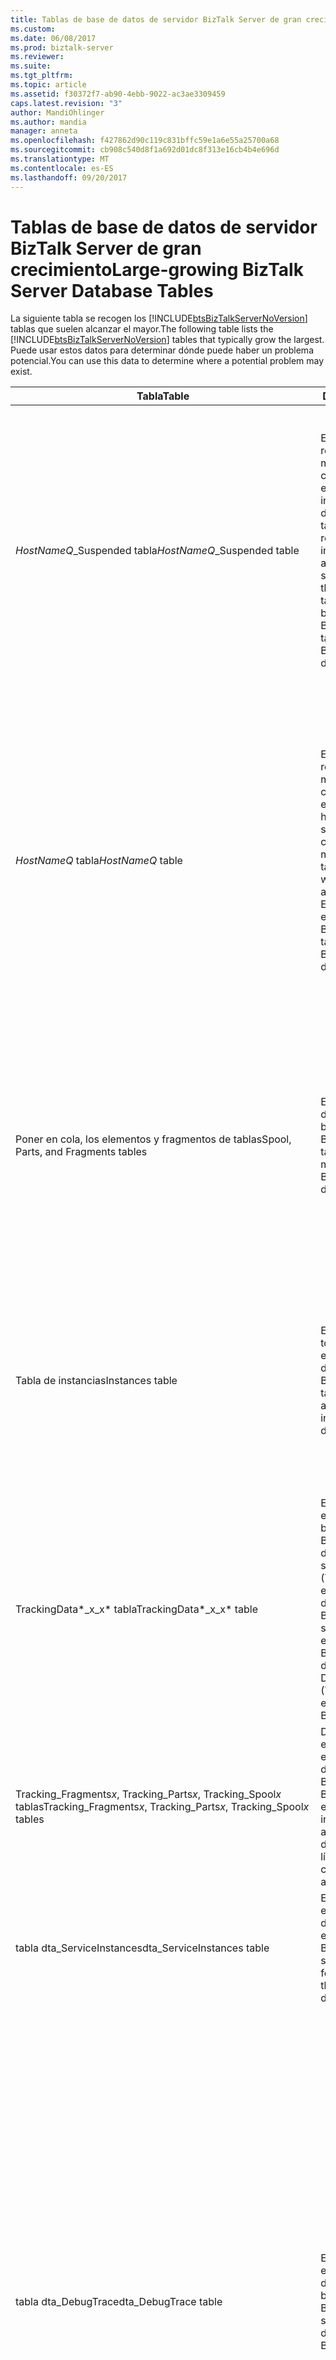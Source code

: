 ```yaml
---
title: Tablas de base de datos de servidor BizTalk Server de gran crecimiento | Documentos de Microsoft
ms.custom: 
ms.date: 06/08/2017
ms.prod: biztalk-server
ms.reviewer: 
ms.suite: 
ms.tgt_pltfrm: 
ms.topic: article
ms.assetid: f30372f7-ab90-4ebb-9022-ac3ae3309459
caps.latest.revision: "3"
author: MandiOhlinger
ms.author: mandia
manager: anneta
ms.openlocfilehash: f427862d90c119c831bffc59e1a6e55a25700a68
ms.sourcegitcommit: cb908c540d8f1a692d01dc8f313e16cb4b4e696d
ms.translationtype: MT
ms.contentlocale: es-ES
ms.lasthandoff: 09/20/2017
---
```

# <a name="large-growing-biztalk-server-database-tables"></a><span data-ttu-id="ac0f4-102">Tablas de base de datos de servidor BizTalk Server de gran crecimiento</span><span class="sxs-lookup"><span data-stu-id="ac0f4-102">Large-growing BizTalk Server Database Tables</span></span>
<span data-ttu-id="ac0f4-103">La siguiente tabla se recogen los [!INCLUDE[btsBizTalkServerNoVersion](../includes/btsbiztalkservernoversion-md.md)] tablas que suelen alcanzar el mayor.</span><span class="sxs-lookup"><span data-stu-id="ac0f4-103">The following table lists the [!INCLUDE[btsBizTalkServerNoVersion](../includes/btsbiztalkservernoversion-md.md)] tables that typically grow the largest.</span></span> <span data-ttu-id="ac0f4-104">Puede usar estos datos para determinar dónde puede haber un problema potencial.</span><span class="sxs-lookup"><span data-stu-id="ac0f4-104">You can use this data to determine where a potential problem may exist.</span></span>  
  
|<span data-ttu-id="ac0f4-105">Tabla</span><span class="sxs-lookup"><span data-stu-id="ac0f4-105">Table</span></span>|<span data-ttu-id="ac0f4-106">Description</span><span class="sxs-lookup"><span data-stu-id="ac0f4-106">Description</span></span>|<span data-ttu-id="ac0f4-107">Comentarios</span><span class="sxs-lookup"><span data-stu-id="ac0f4-107">Comments</span></span>|  
|-----------|-----------------|--------------|  
|<span data-ttu-id="ac0f4-108">*HostNameQ*_Suspended tabla</span><span class="sxs-lookup"><span data-stu-id="ac0f4-108">*HostNameQ*_Suspended table</span></span>|<span data-ttu-id="ac0f4-109">Esta tabla contiene una referencia a los mensajes en la tabla de cola de impresión que están asociados a las instancias suspendidas del host particular.</span><span class="sxs-lookup"><span data-stu-id="ac0f4-109">This table contains a reference to messages in the Spool table that are associated with suspended instances for the particular host.</span></span> <span data-ttu-id="ac0f4-110">Esta tabla se encuentra en la base de datos BizTalkMsgBoxDb.</span><span class="sxs-lookup"><span data-stu-id="ac0f4-110">This table is in the BizTalkMsgBoxDb database.</span></span>|<span data-ttu-id="ac0f4-111">Si el *HostNameQ*_Suspended tablas tienen el número de registros, las tablas pudieran que contiene las instancias suspendidas válidas que aparecen en la **concentrador de grupo** página.</span><span class="sxs-lookup"><span data-stu-id="ac0f4-111">If the *HostNameQ*_Suspended tables have many records, the tables could be containing valid suspended instances that appear in the **Group Hub** page.</span></span> <span data-ttu-id="ac0f4-112">Puede finalizar estas instancias.</span><span class="sxs-lookup"><span data-stu-id="ac0f4-112">You can terminate these instances.</span></span> <span data-ttu-id="ac0f4-113">Si estas instancias no aparecen en la **concentrador de grupo**, las instancias son probablemente instancias de caché o ha dejado de informes de error de enrutamiento.</span><span class="sxs-lookup"><span data-stu-id="ac0f4-113">If these instances do not appear in the **Group Hub**, the instances are probably caching instances or orphaned routing failure reports.</span></span> <span data-ttu-id="ac0f4-114">Cuando finaliza las instancias suspendidas, limpia los elementos de esta tabla y sus filas asociadas en las tablas de cola de impresión y las instancias.</span><span class="sxs-lookup"><span data-stu-id="ac0f4-114">When you terminate suspended instances, you clean up the items in this table and their associated rows in the Spool and Instances tables.</span></span>|  
|<span data-ttu-id="ac0f4-115">*HostNameQ* tabla</span><span class="sxs-lookup"><span data-stu-id="ac0f4-115">*HostNameQ* table</span></span>|<span data-ttu-id="ac0f4-116">Esta tabla contiene una referencia a los mensajes en la tabla de cola de impresión que están asociados con el host en particular y no se suspenden.</span><span class="sxs-lookup"><span data-stu-id="ac0f4-116">This table contains a reference to messages in the Spool table that are associated with the particular host and are not suspended.</span></span> <span data-ttu-id="ac0f4-117">Esta tabla se encuentra en la base de datos BizTalkMsgBoxDb.</span><span class="sxs-lookup"><span data-stu-id="ac0f4-117">This table is in the BizTalkMsgBoxDb database.</span></span>|<span data-ttu-id="ac0f4-118">Si el *HostNameQ* tablas tienen el número de registros, pueden existir los siguientes tipos de instancias:</span><span class="sxs-lookup"><span data-stu-id="ac0f4-118">If the *HostNameQ* tables have many records, the following kinds of instances may exist:</span></span><br /><br /> <span data-ttu-id="ac0f4-119">-Instancias listos para ejecutarse</span><span class="sxs-lookup"><span data-stu-id="ac0f4-119">-   Ready-to-run instances</span></span><br /><span data-ttu-id="ac0f4-120">-Instancias activas</span><span class="sxs-lookup"><span data-stu-id="ac0f4-120">-   Active instances</span></span><br /><span data-ttu-id="ac0f4-121">-Instancias deshidratadas</span><span class="sxs-lookup"><span data-stu-id="ac0f4-121">-   Dehydrated instances</span></span><br /><br /> [!INCLUDE[btsBizTalkServerNoVersion](../includes/btsbiztalkservernoversion-md.md)]<span data-ttu-id="ac0f4-122">necesita tiempo para "ponerse al día" y las instancias de procesos.</span><span class="sxs-lookup"><span data-stu-id="ac0f4-122"> needs time to "catch up" and process the instances.</span></span> <span data-ttu-id="ac0f4-123">Esta tabla puede crecer cuando la velocidad de procesamiento de entrada supera con creces la tasa saliente de procesamiento.</span><span class="sxs-lookup"><span data-stu-id="ac0f4-123">This table can grow when the incoming rate of processing outpaces the outgoing rate of processing.</span></span> <span data-ttu-id="ac0f4-124">Este escenario también puede producirse debido a la base de datos de BizTalkDTADb grande o retrasos de disco de SQL Server.</span><span class="sxs-lookup"><span data-stu-id="ac0f4-124">This scenario can also occur due to large BizTalkDTADb database or SQL Server disk delays.</span></span>|  
|<span data-ttu-id="ac0f4-125">Poner en cola, los elementos y fragmentos de tablas</span><span class="sxs-lookup"><span data-stu-id="ac0f4-125">Spool, Parts, and Fragments tables</span></span>|<span data-ttu-id="ac0f4-126">Estas tablas almacenan datos del mensaje en la base de datos BizTalkMsgBoxDb.</span><span class="sxs-lookup"><span data-stu-id="ac0f4-126">These tables store actual message data in the BizTalkMsgBoxDb database.</span></span>|<span data-ttu-id="ac0f4-127">Las tablas de cola de impresión, los elementos y los fragmentos de tener muchos registros implica que hay un gran número de mensajes están actualmente activas, deshidratadas o suspendidas.</span><span class="sxs-lookup"><span data-stu-id="ac0f4-127">The Spool, Parts, and Fragments tables having many records imply that there are a large number of messages are currently active, dehydrated, or suspended.</span></span> <span data-ttu-id="ac0f4-128">Según el tamaño, el número de partes y la configuración de fragmentación en estas tablas, un mensaje único puede generar todas estas tablas.</span><span class="sxs-lookup"><span data-stu-id="ac0f4-128">Depending on the size, the number of parts, and the fragmentation settings in these tables, a single message may spawn all these tables.</span></span> <span data-ttu-id="ac0f4-129">Cada mensaje tiene exactamente una fila en la tabla de cola de impresión y al menos una fila en la tabla artículos.</span><span class="sxs-lookup"><span data-stu-id="ac0f4-129">Each message has exactly one row in the Spool table and at least one row in the Parts table.</span></span>|  
|<span data-ttu-id="ac0f4-130">Tabla de instancias</span><span class="sxs-lookup"><span data-stu-id="ac0f4-130">Instances table</span></span>|<span data-ttu-id="ac0f4-131">Esta tabla almacena todas las instancias y su estado actual de la base de datos BizTalkMsgBoxDb.</span><span class="sxs-lookup"><span data-stu-id="ac0f4-131">This table stores all instances and their current status in the BizTalkMsgBoxDb database.</span></span>|<span data-ttu-id="ac0f4-132">La [!INCLUDE[btsBizTalkServerNoVersion](../includes/btsbiztalkservernoversion-md.md)] administrador no debe permitir muchas instancias suspendidas que se mantiene en la tabla de instancias.</span><span class="sxs-lookup"><span data-stu-id="ac0f4-132">The [!INCLUDE[btsBizTalkServerNoVersion](../includes/btsbiztalkservernoversion-md.md)] Administrator should not allow for many suspended instances to remain in the Instances table.</span></span> <span data-ttu-id="ac0f4-133">Número de instancias deshidratada debe permanecer solo si la lógica de negocios requiere orquestaciones de larga duración.</span><span class="sxs-lookup"><span data-stu-id="ac0f4-133">Many dehydrated instances should only remain if the business logic requires long-running orchestrations.</span></span> <span data-ttu-id="ac0f4-134">Recuerde que esa instancia de un servicio puede estar asociada a muchos mensajes en la tabla de cola de impresión.</span><span class="sxs-lookup"><span data-stu-id="ac0f4-134">Remember that one service instance can be associated with many messages in the Spool table.</span></span>|  
|<span data-ttu-id="ac0f4-135">TrackingData*_x_x* tabla</span><span class="sxs-lookup"><span data-stu-id="ac0f4-135">TrackingData*_x_x* table</span></span>|<span data-ttu-id="ac0f4-136">Esta tabla almacena los eventos seguidos en la base de datos de BizTalkMsgBoxDb para datos descodificar servicio seguimiento (TDDS) para mover los eventos a la base de datos de BizTalkDTADb.</span><span class="sxs-lookup"><span data-stu-id="ac0f4-136">This table stores the tracked events in the BizTalkMsgBoxDb database for Tracking Data Decode Service (TDDS) to move the events to the BizTalkDTADb database.</span></span>|<span data-ttu-id="ac0f4-137">Si el TrackingData_*x_x* tablas son grandes, ya sea el TDDS no se está ejecutando o no se está ejecutando correctamente.</span><span class="sxs-lookup"><span data-stu-id="ac0f4-137">If the TrackingData_*x_x* tables are large, either the TDDS is not running or is not running successfully.</span></span> <span data-ttu-id="ac0f4-138">Si se está ejecutando el TDDS, revise los registros de eventos y la tabla TDDS_FailedTrackingData en la base de datos de BizTalkDTADb para obtener información de error.</span><span class="sxs-lookup"><span data-stu-id="ac0f4-138">If the TDDS is running, review the event logs and the TDDS_FailedTrackingData table in the BizTalkDTADb database for error information.</span></span>|  
|<span data-ttu-id="ac0f4-139">Tracking_Fragments*x*, Tracking_Parts*x*, Tracking_Spool*x* tablas</span><span class="sxs-lookup"><span data-stu-id="ac0f4-139">Tracking_Fragments*x*, Tracking_Parts*x*, Tracking_Spool*x* tables</span></span>|<span data-ttu-id="ac0f4-140">Dos de cada una de estas tablas se encuentra en las bases de datos BizTalkMsgBoxDb y BizTalkDTADb.</span><span class="sxs-lookup"><span data-stu-id="ac0f4-140">Two of each of these tables is in the BizTalkMsgBoxDb and BizTalkDTADb databases.</span></span> <span data-ttu-id="ac0f4-141">Uno está en línea y el otro está sin conexión.</span><span class="sxs-lookup"><span data-stu-id="ac0f4-141">One is online, and the other is offline.</span></span>|<span data-ttu-id="ac0f4-142">El **TrackedMessages_Copy_BizTalkMsgBoxDb** trabajo del Agente SQL Server mueve los cuerpos de mensaje directamente a estas tablas en la base de datos de BizTalkDTADb.</span><span class="sxs-lookup"><span data-stu-id="ac0f4-142">The **TrackedMessages_Copy_BizTalkMsgBoxDb** SQL Server Agent job moves tracked message bodies directly to these tables in the BizTalkDTADb database.</span></span>|  
|<span data-ttu-id="ac0f4-143">tabla dta_ServiceInstances</span><span class="sxs-lookup"><span data-stu-id="ac0f4-143">dta_ServiceInstances table</span></span>|<span data-ttu-id="ac0f4-144">Esta tabla almacena los eventos de seguimiento de instancias de servicio en la base de datos de BizTalkDTADb.</span><span class="sxs-lookup"><span data-stu-id="ac0f4-144">This table stores tracked events for service instances in the BizTalkDTADb database.</span></span>|<span data-ttu-id="ac0f4-145">Si esta tabla es grande, la base de datos BizTalkDTADb es probablemente grande.</span><span class="sxs-lookup"><span data-stu-id="ac0f4-145">If this table is large, the BizTalkDTADb database is probably large.</span></span>|  
|<span data-ttu-id="ac0f4-146">tabla dta_DebugTrace</span><span class="sxs-lookup"><span data-stu-id="ac0f4-146">dta_DebugTrace table</span></span>|<span data-ttu-id="ac0f4-147">Esta tabla almacena los eventos de depurador de orquestaciones en la base de datos de BizTalkDTADb.</span><span class="sxs-lookup"><span data-stu-id="ac0f4-147">This table stores the Orchestration debugger events in the BizTalkDTADb database.</span></span>|<span data-ttu-id="ac0f4-148">Si la tabla dta_DebugTrace tiene muchos registros, forma de orquestación de seguimiento se está usando o que se usó.</span><span class="sxs-lookup"><span data-stu-id="ac0f4-148">If the dta_DebugTrace table has many records, orchestration shape tracking is being used or was being used.</span></span> <span data-ttu-id="ac0f4-149">Si no se requiere para las operaciones normales, la depuración de orquestación, deshabilitar el seguimiento de todas las orquestaciones de forma de orquestación.</span><span class="sxs-lookup"><span data-stu-id="ac0f4-149">If orchestration debugging is not required for regular operations, disable orchestration shape tracking for all orchestrations.</span></span> <span data-ttu-id="ac0f4-150">Si ya está deshabilitado el seguimiento de forma de orquestación y existe un trabajo pendiente en la base de datos de BizTalkMsgBoxDb, la tabla de dta_DebugTrace puede continuar aumentando porque TDDS continúa mover estos datos en la tabla dta_DebugTrace.</span><span class="sxs-lookup"><span data-stu-id="ac0f4-150">If orchestration shape tracking is already disabled and a backlog exists in the BizTalkMsgBoxDb database, the dta_DebugTrace table may continue to grow because TDDS continues to move this data into the dta_DebugTrace table.</span></span><br /><br /> <span data-ttu-id="ac0f4-151">Para controlar el tamaño de la base de datos de seguimiento de BizTalkDTADb, puede deshabilitar el seguimiento global.</span><span class="sxs-lookup"><span data-stu-id="ac0f4-151">To control the size of the BizTalkDTADb tracking database, you may choose to disable global tracking.</span></span> <span data-ttu-id="ac0f4-152">Para obtener más información, consulte [cómo desactivar el seguimiento Global](http://go.microsoft.com/fwlink/p/?LinkId=153687) (http://go.microsoft.com/fwlink/p/?LinkId=153687).</span><span class="sxs-lookup"><span data-stu-id="ac0f4-152">For more information see [How to Turn Off Global Tracking](http://go.microsoft.com/fwlink/p/?LinkId=153687) (http://go.microsoft.com/fwlink/p/?LinkId=153687).</span></span> <span data-ttu-id="ac0f4-153">Para obtener más información sobre el seguimiento de las directrices de ajuste de tamaño de base de datos, vea [directrices de tamaño de base de datos de seguimiento](http://go.microsoft.com/fwlink/p/?LinkId=153688) (http://go.microsoft.com/fwlink/p/?LinkId=153688).</span><span class="sxs-lookup"><span data-stu-id="ac0f4-153">For more information about tracking database sizing guidelines, see [Tracking Database Sizing Guidelines](http://go.microsoft.com/fwlink/p/?LinkId=153688) (http://go.microsoft.com/fwlink/p/?LinkId=153688).</span></span>|  
|<span data-ttu-id="ac0f4-154">tabla dta_MessageInOutEvents</span><span class="sxs-lookup"><span data-stu-id="ac0f4-154">dta_MessageInOutEvents table</span></span>|<span data-ttu-id="ac0f4-155">Esta tabla almacena los mensajes de seguimiento de eventos en la base de datos de BizTalkDTADb.</span><span class="sxs-lookup"><span data-stu-id="ac0f4-155">This table stores tracked event messages in the BizTalkDTADb database.</span></span> <span data-ttu-id="ac0f4-156">Estos mensajes de seguimiento de eventos incluyen información de contexto de mensaje.</span><span class="sxs-lookup"><span data-stu-id="ac0f4-156">These tracked event messages include message context information.</span></span>|<span data-ttu-id="ac0f4-157">Si la tabla dta_DebugTrace y la tabla dta_MessageInOutEvents en la base de datos de BizTalkTrackingDb son demasiado grandes, puede truncar las tablas manualmente después de detener el host de seguimiento.</span><span class="sxs-lookup"><span data-stu-id="ac0f4-157">If the dta_DebugTrace table and the dta_MessageInOutEvents table in the BizTalkTrackingDb database are too large, you can truncate the tables manually after you stop the tracking host.</span></span> <span data-ttu-id="ac0f4-158">Para obtener instrucciones acerca de cómo truncar las tablas, siga los procedimientos descritos en la sección "tabla dta_DebugTrace" del artículo de Microsoft Knowledge Base 952555, [cómo mantener y solucionar problemas de las bases de datos de BizTalk Server](http://go.microsoft.com/fwlink/p/?LinkId=158847) (http:// ¿go.Microsoft.com/fwlink/p/? LinkId = 158847).</span><span class="sxs-lookup"><span data-stu-id="ac0f4-158">For instructions on how to truncate the tables, follow the procedures under the section "dta_DebugTrace table" of Microsoft Knowledge Base article 952555, [How to maintain and troubleshoot BizTalk Server databases](http://go.microsoft.com/fwlink/p/?LinkId=158847) (http://go.microsoft.com/fwlink/p/?LinkId=158847).</span></span>|  
|<span data-ttu-id="ac0f4-159">tabla dta_ServiceInstanceExceptions</span><span class="sxs-lookup"><span data-stu-id="ac0f4-159">dta_ServiceInstanceExceptions table</span></span>|<span data-ttu-id="ac0f4-160">Esta tabla almacena información de error para cualquier instancia de servicio suspendidas en la base de datos de BizTalkDTADb.</span><span class="sxs-lookup"><span data-stu-id="ac0f4-160">This table stores error information for any suspended service instance in the BizTalkDTADb database.</span></span>|<span data-ttu-id="ac0f4-161">Normalmente, la tabla de dta_ServiceInstanceExceptions sea grande en un entorno que periódicamente se suspendido instancias.</span><span class="sxs-lookup"><span data-stu-id="ac0f4-161">The dta_ServiceInstanceExceptions table typically becomes large in an environment that regularly has suspended instances.</span></span>|